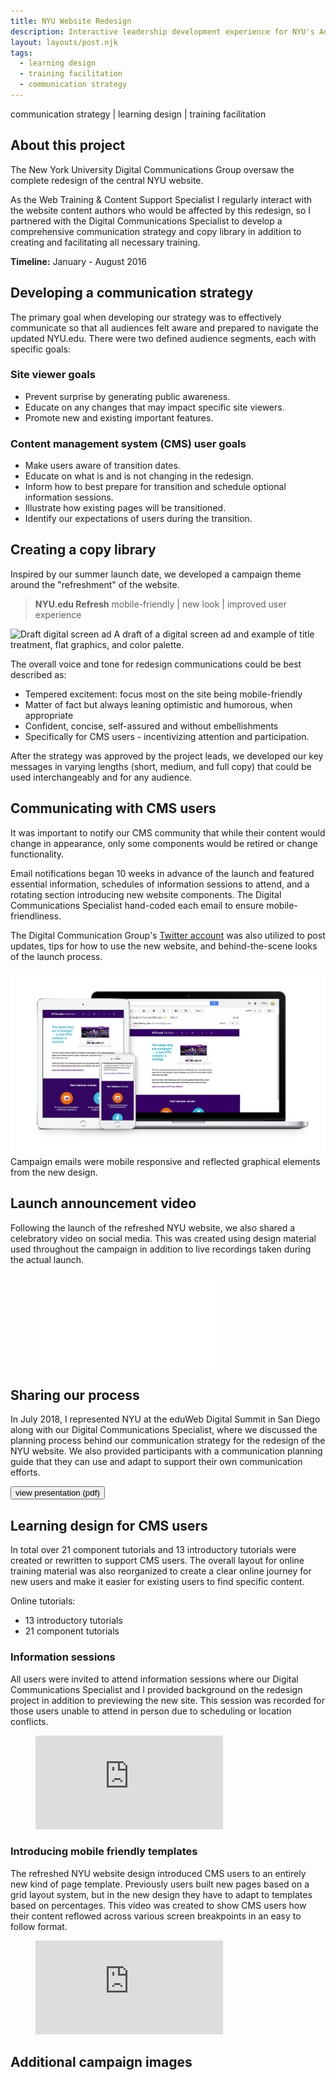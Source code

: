 ```yaml
---
title: NYU Website Redesign
description: Interactive leadership development experience for NYU's Administrative Management Council
layout: layouts/post.njk
tags:
  - learning design
  - training facilitation
  - communication strategy
---
```


communication strategy | learning design | training facilitation

## About this project

The New York University Digital Communications Group oversaw the complete redesign of the central NYU website.

As the Web Training & Content Support Specialist I regularly interact with the website content authors who would be affected by this redesign, so I partnered with the Digital Communications Specialist to develop a comprehensive communication strategy and copy library in addition to creating and facilitating all necessary training.

**Timeline:** January - August 2016

## Developing a communication strategy

The primary goal when developing our strategy was to effectively communicate so that all audiences felt aware and prepared to navigate the updated NYU.edu. There were two defined audience segments, each with specific goals:

### Site viewer goals

- Prevent surprise by generating public awareness.
- Educate on any changes that may impact specific site viewers.
- Promote new and existing important features.

### Content management system (CMS) user goals

- Make users aware of transition dates.
- Educate on what is and is not changing in the redesign.
- Inform how to best prepare for transition and schedule optional information sessions.
- Illustrate how existing pages will be transitioned.
- Identify our expectations of users during the transition.

## Creating a copy library

Inspired by our summer launch date, we developed a campaign theme around the "refreshment" of the website.

> **NYU.edu Refresh**
> mobile-friendly | new look | improved user experience

![Draft digital screen ad](/img/refresh-digital-screen.png)
A draft of a digital screen ad and example of title treatment, flat graphics, and color palette.

The overall voice and tone for redesign communications could be best described as:

- Tempered excitement: focus most on the site being mobile-friendly
- Matter of fact but always leaning optimistic and humorous, when appropriate
- Confident, concise, self-assured and without embellishments
- Specifically for CMS users - incentivizing attention and participation.

After the strategy was approved by the project leads, we developed our key messages in varying lengths (short, medium, and full copy) that could be used interchangeably and for any audience.

## Communicating with CMS users

It was important to notify our CMS community that while their content would change in appearance, only some components would be retired or change functionality.

Email notifications began 10 weeks in advance of the launch and featured essential information, schedules of information sessions to attend, and a rotating section introducing new website components. The Digital Communications Specialist hand-coded each email to ensure mobile-friendliness.

The Digital Communication Group's [Twitter account](https://twitter.com/NYUdigicomm) was also utilized to post updates, tips for how to use the new website, and behind-the-scene looks of the launch process.

![Campaign email mockups](posts/nyu-website-redesign/img/nyu-refresh.jpg)
Campaign emails were mobile responsive and reflected graphical elements from the new design.

## Launch announcement video

Following the launch of the refreshed NYU website, we also shared a celebratory video on social media. This was created using design material used throughout the campaign in addition to live recordings taken during the actual launch.

<!-- blank line -->
<figure class="video">
  <iframe src="(https://www.youtube.com/embed/watch?v=Alc7AhymB9o" frameborder="0" allowfullscreen="true"> </iframe>
</figure>
<!-- blank line -->

## Sharing our process

In July 2018, I represented NYU at the eduWeb Digital Summit in San Diego along with our Digital Communications Specialist, where we discussed the planning process behind our communication strategy for the redesign of the NYU website. We also provided participants with a communication planning guide that they can use and adapt to support their own communication efforts.

<button class="btn" href="{{ 'https://drive.google.com/open?id=1RkxrW5hiMCZPEOlwTxjhkT3zTNeM34kR' | url }}">view presentation (pdf)</button>

## Learning design for CMS users

In total over 21 component tutorials and 13 introductory tutorials were created or rewritten to support CMS users. The overall layout for online training material was also reorganized to create a clear online journey for new users and make it easier for existing users to find specific content.

Online tutorials:

- 13 introductory tutorials
- 21 component tutorials

### Information sessions

All users were invited to attend information sessions where our Digital Communications Specialist and I provided background on the redesign project in addition to previewing the new site. This session was recorded for those users unable to attend in person due to scheduling or location conflicts.

<!-- blank line -->
<figure class="video">
  <iframe src="https://www.youtube.com/embed/elSDkSizItc" frameborder="0" allowfullscreen="true"> </iframe>
</figure>
<!-- blank line -->

### Introducing mobile friendly templates

The refreshed NYU website design introduced CMS users to an entirely new kind of page template. Previously users built new pages based on a grid layout system, but in the new design they have to adapt to templates based on percentages. This video was created to show CMS users how their content reflowed across various screen breakpoints in an easy to follow format.

<!-- blank line -->
<figure class="video">
  <iframe src="https://www.youtube.com/embed/2wfCdF_lg2o" frameborder="0" allowfullscreen="true"> </iframe>
</figure>
<!-- blank line -->

## Additional campaign images
